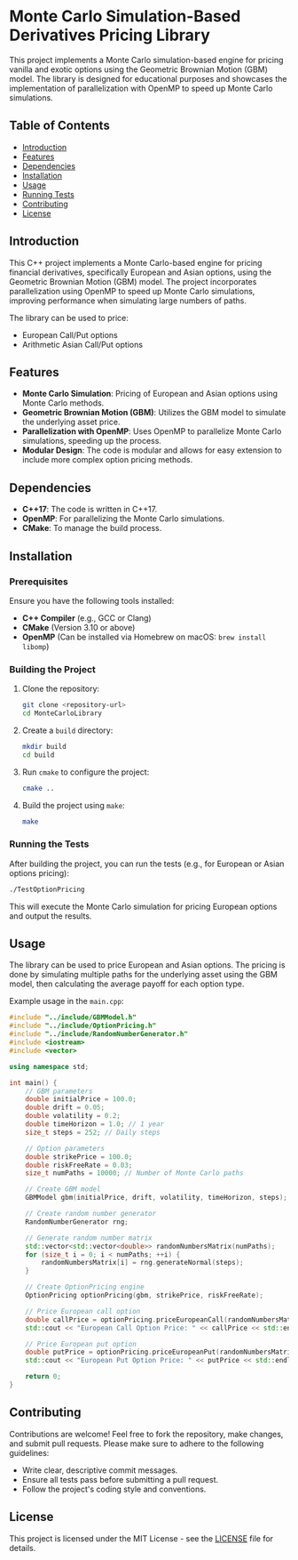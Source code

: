 # Monte Carlo Simulation-Based Derivatives Pricing Library

This project implements a Monte Carlo simulation-based engine for pricing vanilla and exotic options using the Geometric Brownian Motion (GBM) model. The library is designed for educational purposes and showcases the implementation of parallelization with OpenMP to speed up Monte Carlo simulations.

## Table of Contents

- [Introduction](#introduction)
- [Features](#features)
- [Dependencies](#dependencies)
- [Installation](#installation)
- [Usage](#usage)
- [Running Tests](#running-tests)
- [Contributing](#contributing)
- [License](#license)

## Introduction

This C++ project implements a Monte Carlo-based engine for pricing financial derivatives, specifically European and Asian options, using the Geometric Brownian Motion (GBM) model. The project incorporates parallelization using OpenMP to speed up Monte Carlo simulations, improving performance when simulating large numbers of paths.

The library can be used to price:
- European Call/Put options
- Arithmetic Asian Call/Put options

## Features

- **Monte Carlo Simulation**: Pricing of European and Asian options using Monte Carlo methods.
- **Geometric Brownian Motion (GBM)**: Utilizes the GBM model to simulate the underlying asset price.
- **Parallelization with OpenMP**: Uses OpenMP to parallelize Monte Carlo simulations, speeding up the process.
- **Modular Design**: The code is modular and allows for easy extension to include more complex option pricing methods.

## Dependencies

- **C++17**: The code is written in C++17.
- **OpenMP**: For parallelizing the Monte Carlo simulations.
- **CMake**: To manage the build process.

## Installation

### Prerequisites

Ensure you have the following tools installed:
- **C++ Compiler** (e.g., GCC or Clang)
- **CMake** (Version 3.10 or above)
- **OpenMP** (Can be installed via Homebrew on macOS: `brew install libomp`)

### Building the Project

1. Clone the repository:

   ```bash
   git clone <repository-url>
   cd MonteCarloLibrary
   ```

2. Create a `build` directory:

   ```bash
   mkdir build
   cd build
   ```

3. Run `cmake` to configure the project:

   ```bash
   cmake ..
   ```

4. Build the project using `make`:

   ```bash
   make
   ```

### Running the Tests

After building the project, you can run the tests (e.g., for European or Asian options pricing):

```bash
./TestOptionPricing
```

This will execute the Monte Carlo simulation for pricing European options and output the results.

## Usage

The library can be used to price European and Asian options. The pricing is done by simulating multiple paths for the underlying asset using the GBM model, then calculating the average payoff for each option type.

Example usage in the `main.cpp`:

```cpp
#include "../include/GBMModel.h"
#include "../include/OptionPricing.h"
#include "../include/RandomNumberGenerator.h"
#include <iostream>
#include <vector>

using namespace std;

int main() {
    // GBM parameters
    double initialPrice = 100.0;
    double drift = 0.05;
    double volatility = 0.2;
    double timeHorizon = 1.0; // 1 year
    size_t steps = 252; // Daily steps

    // Option parameters
    double strikePrice = 100.0;
    double riskFreeRate = 0.03;
    size_t numPaths = 10000; // Number of Monte Carlo paths

    // Create GBM model
    GBMModel gbm(initialPrice, drift, volatility, timeHorizon, steps);

    // Create random number generator
    RandomNumberGenerator rng;

    // Generate random number matrix
    std::vector<std::vector<double>> randomNumbersMatrix(numPaths);
    for (size_t i = 0; i < numPaths; ++i) {
        randomNumbersMatrix[i] = rng.generateNormal(steps);
    }

    // Create OptionPricing engine
    OptionPricing optionPricing(gbm, strikePrice, riskFreeRate);

    // Price European call option
    double callPrice = optionPricing.priceEuropeanCall(randomNumbersMatrix, numPaths);
    std::cout << "European Call Option Price: " << callPrice << std::endl;

    // Price European put option
    double putPrice = optionPricing.priceEuropeanPut(randomNumbersMatrix, numPaths);
    std::cout << "European Put Option Price: " << putPrice << std::endl;

    return 0;
}
```

## Contributing

Contributions are welcome! Feel free to fork the repository, make changes, and submit pull requests. Please make sure to adhere to the following guidelines:

- Write clear, descriptive commit messages.
- Ensure all tests pass before submitting a pull request.
- Follow the project's coding style and conventions.

## License

This project is licensed under the MIT License - see the [LICENSE](LICENSE) file for details.
